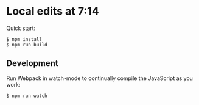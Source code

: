 # Local edits at 7:14

Quick start:

```
$ npm install
$ npm run build
````

## Development

Run Webpack in watch-mode to continually compile the JavaScript as you work:

```
$ npm run watch
```
